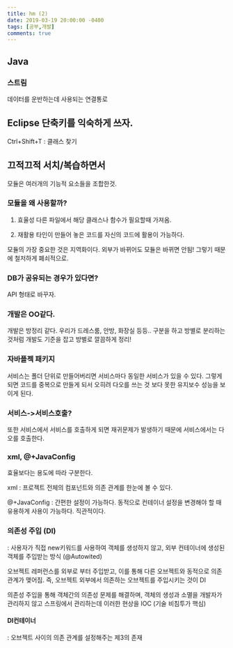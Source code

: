 ```yaml
---
title: hm (2)
date: 2019-03-19 20:00:00 -0400
tags: [공부,개발]
comments: true
---
```


## Java
### 스트림
데이터를 운반하는데 사용되는 연결통로

## Eclipse 단축키를 익숙하게 쓰자.
Ctrl+Shift+T : 클래스 찾기

## 끄적끄적 서치/복습하면서 
모듈은 여러개의 기능적 요소들을 조합한것.

### 모듈을 왜 사용할까? 
1. 효율성
다른 파일에서 해당 클래스나 함수가 필요할때 가져옴.

2. 재활용
타인이 만들어 놓은 코드를 자신의 코드에 활용이 가능하다.

모듈의 가장 중요한 것은 지역화이다.
외부가 바뀌어도 모듈은 바뀌면 안됨!
그렇기 때문에 철저하게 폐쇠적으로.

### DB가 공유되는 경우가 있다면?
API 형태로 바꾸자.

### 개발은 OO같다.
개발은 방정리 같다.
우리가 드레스룸, 안방, 화장실 등등.. 구분을 하고 방별로 분리하는 것처럼
개발도 기준을 잡고 방별로 깔끔하게 정리!

### 자바플젝 패키지
서비스는 폴더 단위로 만들어버리면 서비스마다 동일한 서비스가 있을 수 있다.
그렇게 되면 코드를 중복으로 만들게 되서 오히려 다오를 쓰는 것 보다 못한 유지보수 성능을 보이게 된다.

### 서비스->서비스호출?
또한 서비스에서 서비스를 호출하게 되면 재귀문제가 발생하기 때문에 서비스에서는 다오를 호출한다.

### xml, @+JavaConfig
효율보다는 용도에 따라 구분한다.

xml
: 프로젝트 전체의 컴포넌트와 의존 관계를 한눈에 볼 수 있다.

@+JavaConfig 
: 간편한 설정이 가능하다.
동적으로 컨테이너 설정을 변경해야 할 때 유용하게 사용이 가능하다.
직관적이다.

### 의존성 주입 (DI)
 : 사용자가 직접 new키워드를 사용하여 객체를 생성하지 않고, 외부 컨테이너에 생성된 객체를 주입받는 방식
 (@Autowited)

오브젝트 레퍼런스를 외부로 부터 주입받고, 이를 통해 다른 오브젝트와 동적으로 의존관계가 맺어짐.
즉, 오브젝트 외부에서 의존하는 오브젝트를 주입시키는 것이 DI

의존성 주입을 통해 객체간의 의존성 문제를 해결하며,
객체의 생성과 소멸을 개발자가 관리하지 않고 스프링에서 관리하는데 이러한 현상을 IOC 
(기술 비침투가 핵심)

#### DI컨테이너
: 오브젝트 사이의 의존 관계를 설정해주는 제3의 존재


